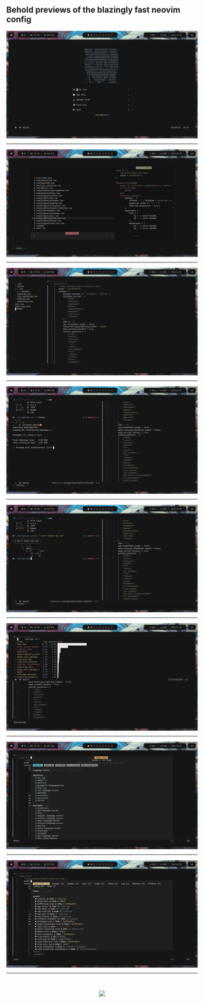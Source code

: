 ## Behold previews of the blazingly fast neovim config

<img src="./1.png" alt="blazingly fast 🏎️" align="center">
<hr>

<img src="./2.png" alt="blazingly fast 🏎️" align="center">
<hr>

<img src="./3.png" alt="blazingly fast 🏎️" align="center">
<hr>

<img src="./4.png" alt="blazingly fast 🏎️" align="center">
<hr>

<img src="./5.png" alt="blazingly fast 🏎️" align="center">
<hr>

<img src="./6.png" alt="blazingly fast 🏎️" align="center">
<hr>

<img src="./7.png" alt="blazingly fast 🏎️" align="center">
<hr>

<img src="./8.png" alt="blazingly fast 🏎️" align="center">
<hr>

<br>
<p align="center"><img src="https://raw.githubusercontent.com/catppuccin/catppuccin/dev/assets/footers/gray0_ctp_on_line.svg?sanitize=true" /></p>

